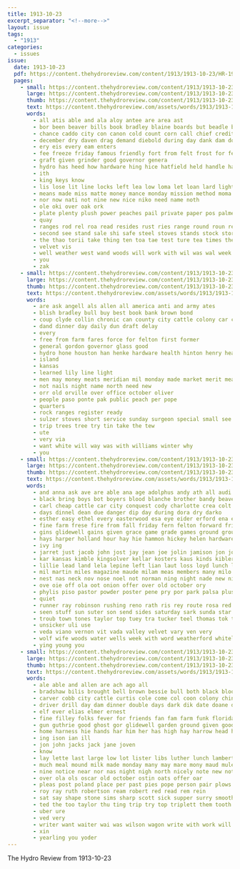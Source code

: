 ```yaml
---
title: 1913-10-23
excerpt_separator: "<!--more-->"
layout: issue
tags:
  - "1913"
categories:
  - issues
issue:
  date: 1913-10-23
  pdf: https://content.thehydroreview.com/content/1913/1913-10-23/HR-1913-10-23.pdf
  pages:
    - small: https://content.thehydroreview.com/content/1913/1913-10-23/small/HR-1913-10-23-01.jpg
      large: https://content.thehydroreview.com/content/1913/1913-10-23/large/HR-1913-10-23-01.jpg
      thumb: https://content.thehydroreview.com/content/1913/1913-10-23/thumbnails/HR-1913-10-23-01.jpg
      text: https://content.thehydroreview.com/assets/words/1913/1913-10-23/HR-1913-10-23-01.txt
      words:
        - all atis able and ala aloy antee are area ast
        - bor been beaver bills book bradley blaine boards but beadle base buy bank bates best books board
        - chance caddo city con canon cold count corn call chief credit cant court cash cooler come county contes cruce cana col can chas cad congress
        - december dry daven drag demand diebold during day dank dam dow dollar
        - ery eis every eam enters
        - fee freeze friday famous friendly fort from felt frost for fey
        - graft given grinder good governor genera
        - hydro has heed how hardware hing hice hatfield held handle hard
        - ith
        - king keys know
        - lis lose lit line locks left lea low loma let loan lard light lock lon
        - means made miss matte money mance monday mission method moma
        - nor now nati not nine new nice niko need name noth
        - ole oki over oak ork
        - plate plenty plush power peaches pail private paper pos palmer pon perfect
        - quay
        - ranges rod rel roa read resides rust ries range round roun rea ramee
        - second see stand sale shi safe steel stoves stands stock story spring sunday standing states school session sun sales sae suey season shirts slight shape show stead schoo standard saturday sosa seed soi seven special state store send stay
        - the thao torii take thing ten toa tae test ture tea times them thi teacher tine tha
        - velvet vis
        - well weather west wand woods will work with wil was wal week
        - you
        - zak
    - small: https://content.thehydroreview.com/content/1913/1913-10-23/small/HR-1913-10-23-02.jpg
      large: https://content.thehydroreview.com/content/1913/1913-10-23/large/HR-1913-10-23-02.jpg
      thumb: https://content.thehydroreview.com/content/1913/1913-10-23/thumbnails/HR-1913-10-23-02.jpg
      text: https://content.thehydroreview.com/assets/words/1913/1913-10-23/HR-1913-10-23-02.txt
      words:
        - are ask angell als allen all america anti and army ates
        - blish bradley bull buy best book bank brown bond
        - coup clyde collin chronic can county city cattle colony car cad congress cart
        - dand dinner day daily dun draft delay
        - every
        - free from farm fares force for felton first former
        - general gordon governor glass good
        - hydro hone houston han henke hardware health hinton henry head has hafer hae
        - island
        - kansas
        - learned lily line light
        - men may money meats meridian mil monday made market merit meals mules moose
        - not nails night name north need new
        - orr old orville over office october oliver
        - people paso ponte pak public peach per pope
        - quarters
        - rock ranges register ready
        - sulzer stoves short service sunday surgeon special small see stunz sept sid stuff size stock state stark sae say star scott sale sell
        - trip trees tree try tin take the tew
        - ute
        - very via
        - want white will way was with williams winter why
        - you
    - small: https://content.thehydroreview.com/content/1913/1913-10-23/small/HR-1913-10-23-03.jpg
      large: https://content.thehydroreview.com/content/1913/1913-10-23/large/HR-1913-10-23-03.jpg
      thumb: https://content.thehydroreview.com/content/1913/1913-10-23/thumbnails/HR-1913-10-23-03.jpg
      text: https://content.thehydroreview.com/assets/words/1913/1913-10-23/HR-1913-10-23-03.txt
      words:
        - and anna ask ave are able ana age adolphus andy ath all audi aery ace alma
        - black bring boys bot boyers blood blanche brother bandy beavers blight buel been bue barr both better but bill bertha big barber blackwell best brick band beats britton bros buy bana barn bus butler bernice ber business box
        - carl cheap cattle car city conquest cody charlotte crea colt candy come cleo care clyde can class clark church collie cotton cox cobb chinery commons christian caddo close collar county clock corn course call colony che cake cece
        - days dinnel dean due danger dip day during dora dry darko
        - esther easy ethel every easterwood esa eye eider erford ena east else edith eng ear eva ent early emmett earl
        - fine farm frese fire from fall friday fern felton forward frie farra for first far frank fair file frida fred
        - gins glidewell gains given grace game grade games ground grounds getting geary good gay
        - hays harper holland hour hay hie hammon hickey helen hardware hord hold hibbs hinton horse herndon hydro hot hand hamilton high held half house hina had home holcomb her hea hing heard harness has how
        - ivy ing
        - jarret just jacob john jost jay jean joe jolin jamison jon jordan jordon
        - kar kansas kimble kingsolver kellar kosters kaus kinds kibler know
        - lillie lead land lela lepine left lian laut loss loyd lunch lay let link lawrence live lover lacy lie lint loyal last loan
        - mil martin miles magazine maude milam meas members many milo miss mall man maple makin music minnie market more mules most mill monday mabe mildred miller money meal mabel main
        - nest nas neck nov nose noel not norman ning night nade new nichols now
        - ove oie off ola oot onion offer over old october ory
        - phylis piso pastor powder poster pene pry por park palsa plush price pla pleasant perfect pelton pala per powders palmer potter parce pest pear painting past place priday part
        - quiet
        - runner ray robinson rushing reno rath ris rey route rosa red rhode ravel rall rowan ruth ready read ried robe
        - seen stuff sun suter son send sides saturday sark sunda star soe sugden see stock spies scotch six shepherd sturgill sales shorty silk sister street special sale sire sas sutton susie sharpless save supply state saw side selling spring stone sunday school show shanks shorts soon stile step seed start set scott sai
        - troub town tones taylor top tuey tra tucker teel thomas tok take thersa tuck train the thralls tale ton then thing them thom tor tea than
        - unsicker uli use
        - veda viano vernon vit vada valley velvet vary ven very
        - wolf wife woods water wells week with word weatherford whiteley wynne wit ward wish worthy well winter wire want worth way wearing wright west win wan williams willis was weiden will white work world wheat went western weeks won
        - ying young you
    - small: https://content.thehydroreview.com/content/1913/1913-10-23/small/HR-1913-10-23-04.jpg
      large: https://content.thehydroreview.com/content/1913/1913-10-23/large/HR-1913-10-23-04.jpg
      thumb: https://content.thehydroreview.com/content/1913/1913-10-23/thumbnails/HR-1913-10-23-04.jpg
      text: https://content.thehydroreview.com/assets/words/1913/1913-10-23/HR-1913-10-23-04.txt
      words:
        - ale able and allen are ach ago all
        - bradshaw bilis brought bell brown bessie bull both black blood better but bouse been bert bas beams buggy burkhalter begin ball bing brans brides binder busi bay barber business
        - carver cobb city cattle curtis cole come col coon colony china colt common claridge colby can call cash county college corn clerk cotton class
        - driver drill day dam dinner double days dark dik date doane david daughters daughter davenport
        - elf ever elias elmer ernest
        - fine filley folks fever for friends fan fam farm funk florida fry friday from fly foo fuller fost far frid fade full folsom few
        - gun guthrie good ghost gor glidewell garden ground given goods guest gray gell goll
        - home harness hie hands har him her has high hay harrow head hydro horse
        - ing ison ian ill
        - jon john jacks jack jane joven
        - know
        - lay lette last large low lot lister libs luther lunch lambert line life lead
        - much meal mound milk made monday many may mare mony maud mule mules marion miles mention mcquaid mills mont morgan mil members mile miss
        - nine notice near nor nas night nigh north nicely note new not ness
        - over ola ols oscar old october ostin oats offer oar
        - pleas post poland place per past pies pope person pair plows points public payne pon
        - roy ray ruth robertson ream robert red read rem rein
        - sat say shape stone sims sharp scott sick supper surry smooth school stove search seed son sun soh short sorrel sui spring saturday sin single sales stand stover sunday span sic season sey suckling sell such sed spain stock shee sow shelton sons sale
        - ted the too taylor thu ting trip try top triplett them tooth tank thomas town
        - uber ure
        - ved very
        - writer want waiter wai was wilson wagon write with work will weatherford water wire walter white wedding wood wit wife well weight wyatt week wish west worker williams
        - xin
        - yearling you yoder
---
```


The Hydro Review from 1913-10-23

<!--more-->

